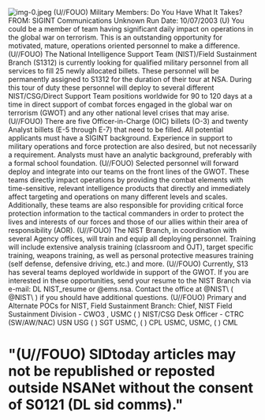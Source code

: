 ![img-0.jpeg](img-0.jpeg)
(U//FOUO) Military Members: Do You Have What It Takes?
FROM: SIGINT Communications
Unknown
Run Date: 10/07/2003
(U) You could be a member of team having significant daily impact on operations in the global war on terrorism. This is an outstanding opportunity for motivated, mature, operations oriented personnel to make a difference.
(U//FOUO) The National Intelligence Support Team (NIST)/Field Sustainment Branch (S1312) is currently looking for qualified military personnel from all services to fill 25 newly allocated billets. These personnel will be permanently assigned to S1312 for the duration of their tour at NSA. During this tour of duty these personnel will deploy to several different NIST/CSG/Direct Support Team positions worldwide for 90 to 120 days at a time in direct support of combat forces engaged in the global war on terrorism (GWOT) and any other national level crises that may arise.
(U//FOUO) There are five Officer-in-Charge (OIC) billets (O-3) and twenty Analyst billets (E-5 through E-7) that need to be filled. All potential applicants must have a SIGINT background. Experience in support to military operations and force protection are also desired, but not necessarily a requirement. Analysts must have an analytic background, preferably with a formal school foundation.
(U//FOUO) Selected personnel will forward deploy and integrate into our teams on the front lines of the GWOT. These teams directly impact operations by providing the combat elements with time-sensitive, relevant intelligence products that directly and immediately affect targeting and operations on many different levels and scales. Additionally, these teams are also responsible for providing critical force protection information to the tactical commanders in order to protect the lives and interests of our forces and those of our allies within their area of responsibility (AOR).
(U//FOUO) The NIST Branch, in coordination with several Agency offices, will train and equip all deploying personnel. Training will include extensive analysis training (classroom and OJT), target specific training, weapons training, as well as personal protective measures training (self defense, defensive driving, etc.) and more.
(U//FOUO) Currently, S13 has several teams deployed worldwide in support of the GWOT. If you are interested in these opportunities, send your resume to the NIST Branch via e-mail: DL NIST_resume or @ems.nsa. Contact the office at @NIST\ ( @NIST\ ) if you should have additional questions.
(U//FOUO) Primary and Alternate POCs for NIST, Field Sustainment Branch: Chief, NIST Field Sustainment Division - CWO3 , USMC ( ) NIST/CSG Desk Officer - CTRC (SW/AW/NAC) USN USG ( ) SGT USMC, ( ) CPL USMC, USMC, ( ) CML

# "(U//FOUO) SIDtoday articles may not be republished or reposted outside NSANet without the consent of S0121 (DL sid comms)."
